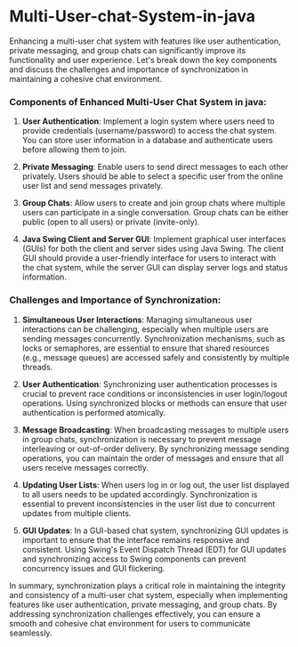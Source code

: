 # Multi-User-chat-System-in-java

Enhancing a multi-user chat system with features like user authentication, private messaging, and group chats can significantly improve its functionality and user experience. Let's break down the key components and discuss the challenges and importance of synchronization in maintaining a cohesive chat environment.

### Components of Enhanced Multi-User Chat System in java:

1. **User Authentication**: Implement a login system where users need to provide credentials (username/password) to access the chat system. You can store user information in a database and authenticate users before allowing them to join.

2. **Private Messaging**: Enable users to send direct messages to each other privately. Users should be able to select a specific user from the online user list and send messages privately.

3. **Group Chats**: Allow users to create and join group chats where multiple users can participate in a single conversation. Group chats can be either public (open to all users) or private (invite-only).

4. **Java Swing Client and Server GUI**: Implement graphical user interfaces (GUIs) for both the client and server sides using Java Swing. The client GUI should provide a user-friendly interface for users to interact with the chat system, while the server GUI can display server logs and status information.

### Challenges and Importance of Synchronization:

1. **Simultaneous User Interactions**: Managing simultaneous user interactions can be challenging, especially when multiple users are sending messages concurrently. Synchronization mechanisms, such as locks or semaphores, are essential to ensure that shared resources (e.g., message queues) are accessed safely and consistently by multiple threads.

2. **User Authentication**: Synchronizing user authentication processes is crucial to prevent race conditions or inconsistencies in user login/logout operations. Using synchronized blocks or methods can ensure that user authentication is performed atomically.

3. **Message Broadcasting**: When broadcasting messages to multiple users in group chats, synchronization is necessary to prevent message interleaving or out-of-order delivery. By synchronizing message sending operations, you can maintain the order of messages and ensure that all users receive messages correctly.

4. **Updating User Lists**: When users log in or log out, the user list displayed to all users needs to be updated accordingly. Synchronization is essential to prevent inconsistencies in the user list due to concurrent updates from multiple clients.

5. **GUI Updates**: In a GUI-based chat system, synchronizing GUI updates is important to ensure that the interface remains responsive and consistent. Using Swing's Event Dispatch Thread (EDT) for GUI updates and synchronizing access to Swing components can prevent concurrency issues and GUI flickering.

In summary, synchronization plays a critical role in maintaining the integrity and consistency of a multi-user chat system, especially when implementing features like user authentication, private messaging, and group chats. By addressing synchronization challenges effectively, you can ensure a smooth and cohesive chat environment for users to communicate seamlessly.
